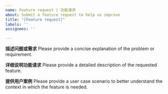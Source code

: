 ```yaml
---
name: Feature request | 功能请求
about: Submit a feature request to help us improve
title: "[Feature request]"
labels: ''
assignees: ''

---
```


**描述问题或需求**
Please provide a concise explanation of the problem or requirement.


**详细说明功能请求**
Please provide a detailed description of the requested feature.


**提供用户案例**
Please provide a user case scenario to better understand the context in which the feature is needed.
